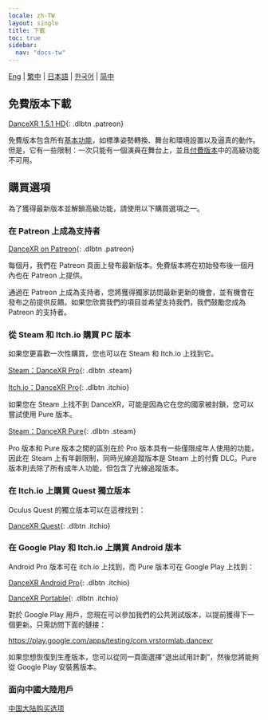 ```yaml
---
locale: zh-TW
layout: single
title: 下載
toc: true
sidebar:
  nav: "docs-tw"
---
```

[Eng](/dancexr/download) | [繁中](/tw/dancexr/download) | [日本語](/jp/dancexr/download) | [한국어](/kr/dancexr/download) | [简中](/zh/dancexr/download)


## 免費版本下載

[DanceXR 1.5.1 HD](https://github.com/alloystorm/dvvr/releases/tag/1.5.1){: .dlbtn .patreon} 

免費版本包含所有[基本功能](basic_features.md)，如標準姿勢轉換、舞台和環境設置以及逼真的動作。但是，它有一些限制：一次只能有一個演員在舞台上，並且[付費版本](pro_features.md)中的高級功能不可用。

## 購買選項
為了獲得最新版本並解鎖高級功能，請使用以下購買選項之一。

### 在 Patreon 上成為支持者

[DanceXR on Patreon](https://www.patreon.com/dvvr){: .dlbtn .patreon} 

每個月，我們在 Patreon 頁面上發布最新版本。免費版本將在初始發布後一個月內也在 Patreon 上提供。

通過在 Patreon 上成為支持者，您將獲得獨家訪問最新更新的機會，並有機會在發布之前提供反饋。如果您欣賞我們的項目並希望支持我們，我們鼓勵您成為 Patreon 的支持者。


### 從 Steam 和 Itch.io 購買 PC 版本

如果您更喜歡一次性購買，您也可以在 Steam 和 Itch.io 上找到它。

[Steam：DanceXR Pro](https://store.steampowered.com/app/1905510/DanceXR/){: .dlbtn .steam}

[Itch.io：DanceXR Pro](https://stormlab.itch.io/dancexr){: .dlbtn .itchio}

如果您在 Steam 上找不到 DanceXR，可能是因為它在您的國家被封鎖，您可以嘗試使用 Pure 版本。

[Steam：DanceXR Pure](https://store.steampowered.com/app/2193970/DanceXR_Pure/){: .dlbtn .steam}

Pro 版本和 Pure 版本之間的區別在於 Pro 版本具有一些僅限成年人使用的功能，因此在 Steam 上有年齡限制，同時光線追蹤版本是 Steam 上的付費 DLC。Pure 版本則去除了所有成年人功能，但包含了光線追蹤版本。


### 在 Itch.io 上購買 Quest 獨立版本

Oculus Quest 的獨立版本可以在這裡找到：

[DanceXR Quest](https://stormlab.itch.io/dancexr-quest){: .dlbtn .itchio}


### 在 Google Play 和 Itch.io 上購買 Android 版本

Android Pro 版本可在 itch.io 上找到，而 Pure 版本可在 Google Play 上找到：

[DanceXR Android Pro](https://stormlab.itch.io/dancexr-android){: .dlbtn .itchio}

[DanceXR Portable](https://play.google.com/store/apps/details?id=com.vrstormlab.dancexr){: .dlbtn .itchio}

對於 Google Play 用戶，您現在可以參加我們的公共測試版本，以提前獲得下一個更新。只需訪問下面的鏈接：

https://play.google.com/apps/testing/com.vrstormlab.dancexr

如果您想恢復到生產版本，您可以從同一頁面選擇“退出試用計劃”，然後您將能夠從 Google Play 安裝舊版本。


### 面向中國大陸用戶

[中国大陆购买选项](purchase_prc.md)